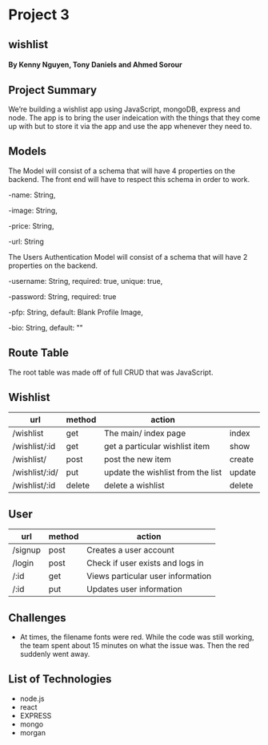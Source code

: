 # Project 3
## wishlist

#### By Kenny Nguyen, Tony Daniels and Ahmed Sorour

## Project Summary

We’re building a wishlist app using JavaScript, mongoDB, express and node. The app is to 
bring the user indeication with the things that they come up with but to store it via the app  and 
use the app whenever they need to.

## Models

The Model will consist of a schema that will have 4 properties on the backend. The front end will have to respect this schema in order to work.

-name: String,

-image: String,

-price: String,

-url: String


The Users Authentication Model will consist of a schema that will have 2 properties on the backend.

-username: String, required: true, unique: true,

-password: String, required: true

-pfp: String, default: Blank Profile Image,

-bio: String, default: ""



## Route Table

The root table was made off of full CRUD that was JavaScript.

## Wishlist
| url                 | method | action                                 |        |
|---------------------|--------|----------------------------------------|--------|
| /wishlist           | get    | The main/ index page                   | index  |
| /wishlist/:id       | get    | get a particular wishlist item         | show   |
| /wishlist/          | post   | post the new item                      | create |
| /wishlist/:id/      | put    | update the wishlist from the list      | update |
| /wishlist/:id       | delete | delete a wishlist                      | delete |

## User
| url                 | method | action                                 |        
|---------------------|--------|----------------------------------------|
| /signup           | post    | Creates a user account                  |  
| /login      | post    | Check if user exists and logs in         | 
| /:id          | get   | Views particular user information                    | 
| /:id      | put    | Updates user information     | 

## Challenges


- At times, the filename fonts were red. While the code was still working, the team spent about 15 minutes on what the issue was. 
Then the red suddenly went away.

## List of Technologies

- node.js
- react
- EXPRESS
- mongo
- morgan
